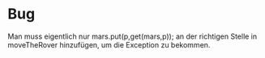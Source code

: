 # Bug

Man muss eigentlich nur mars.put(p,get(mars,p)); an der richtigen Stelle in moveTheRover 
hinzufügen, um die Exception zu bekommen.